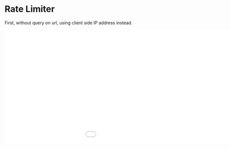 # Rate Limiter

First, without query on url, using client side IP address instead.
<iframe src='//gifs.com/embed/admin-Z8YMvw' frameborder='0' scrolling='no' width='1214px' height='370px' style='-webkit-backface-visibility: hidden;-webkit-transform: scale(1);' ></iframe>

